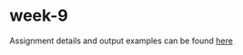 # week-9

Assignment details and output examples can be found [here](https://github.com/camhelkuik/week-9/blob/master/Assign_9.pdf)
